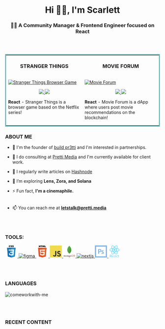 <h1 align="center">Hi 👋🏾, I'm Scarlett</h1>
<h3 align="center"> 💃🏿 A Community Manager & Frontend Engineer focused on React</h3>
<br></br>

<table bordercolor="#66b2b2">
  
  <tr>
    <td width="50%" valign="top">
      <h3 align="center">STRANGER THINGS</h3>
        <br />
        <a target="_blank" href="https://terra-game-pearl.vercel.app/">
            <img src="https://github.com/comeworkwith-me/stranger-things/blob/main/public/Stranger%20Things.png?raw=true" width="100%" alt="Stranger Things Browser Game"/>
        </a>
        <br />
        <p align="center">
          
  <a href="https://github.com/comeworkwith-me/Stranger-Things" target="_blank">
    <img src="https://img.shields.io/static/v1?label=|&message=REPO&color=23555f&style=plastic&logo=github&logo-color=white"/>
  </a>  
  <a href="https://terra-game-pearl.vercel.app/" target="_blank">
    <img src="https://img.shields.io/static/v1?label=|&message=WEBSITE&color=cdf998&style=plastic&logo=wordpress&logo-color=white"/>
  </a>
      </p>
        <p><strong>React</strong> - Stranger Things is a browser game based on the Netflix series!</p>
    </td>
    <td width="50%" valign="top">
      <h3 align="center">MOVIE FORUM</h3>
        <br />
      <a target="_blank" href="https://movies.scarlett-spade.repl.co/">
            <img src="https://github.com/comeworkwith-me/ETHEREUM-WEB-APP/blob/main/movie_app.png?raw=true" width="100%"  alt="Movie Forum"/>
        </a>
        <br />
        <p align="center">
          
  <a href="https://github.com/comeworkwith-me/Movie-Forum" target="_blank">
    <img src="https://img.shields.io/static/v1?label=|&message=REPO&color=23555f&style=plastic&logo=github&logo-color=white"/>
  </a>
  <a href="https://movies.scarlett-spade.repl.co/" target="_blank">
    <img src="https://img.shields.io/static/v1?label=|&message=WEBSITE&color=cdf998&style=plastic&logo=wordpress&logo-color=white"/>
  </a>
      </p>
        <p><strong>React</strong> - Movie Forum is a dApp where users post movie recommendations on the blockchain!</p>
    </td>
  </tr>
</table>

### ABOUT ME

- 🚀 I'm the founder of [build pr3tti](https://buildpr3tti.xyz/) and I'm interested in partnerships.
- 💜 I do consulting at [Pretti Media](https://pretti.media/) and I'm currently available for client work.

- 📝 I regularly write articles on [Hashnode](https://scarlettspade.hashnode.dev/)

- 🌱 I’m exploring **Lens, Zora, and Solana**

- ⚡ Fun fact, **I'm a cinemaphile.**
<br></br>

- 📫 You can reach me at **letstalk@pretti.media**

<br></br>
<h3 align="left">TOOLS:</h3>
<p align="left"> <a href="https://www.w3schools.com/css/" target="_blank" rel="noreferrer"> <img src="https://raw.githubusercontent.com/devicons/devicon/master/icons/css3/css3-original-wordmark.svg" alt="css3" width="40" height="40"/> </a> <a href="https://www.figma.com/" target="_blank" rel="noreferrer"> <img src="https://www.vectorlogo.zone/logos/figma/figma-icon.svg" alt="figma" width="40" height="40"/> </a> <a href="https://www.w3.org/html/" target="_blank" rel="noreferrer"> <img src="https://raw.githubusercontent.com/devicons/devicon/master/icons/html5/html5-original-wordmark.svg" alt="html5" width="40" height="40"/> </a> <a href="https://developer.mozilla.org/en-US/docs/Web/JavaScript" target="_blank" rel="noreferrer"> <img src="https://raw.githubusercontent.com/devicons/devicon/master/icons/javascript/javascript-original.svg" alt="javascript" width="40" height="40"/> </a> <a href="https://www.mongodb.com/" target="_blank" rel="noreferrer"> <img src="https://raw.githubusercontent.com/devicons/devicon/master/icons/mongodb/mongodb-original-wordmark.svg" alt="mongodb" width="40" height="40"/> </a> <a href="https://nextjs.org/" target="_blank" rel="noreferrer"> <img src="https://cdn.worldvectorlogo.com/logos/nextjs-2.svg" alt="nextjs" width="40" height="40"/> </a> <a href="https://www.photoshop.com/en" target="_blank" rel="noreferrer"> <img src="https://raw.githubusercontent.com/devicons/devicon/master/icons/photoshop/photoshop-line.svg" alt="photoshop" width="40" height="40"/> </a> <a href="https://reactjs.org/" target="_blank" rel="noreferrer"> <img src="https://raw.githubusercontent.com/devicons/devicon/master/icons/react/react-original-wordmark.svg" alt="react" width="40" height="40"/> </a> </p>
<br></br>

<h3 align="left">LANGUAGES</h3>
<p><img align="center" src="https://github-readme-stats.vercel.app/api/top-langs?username=comeworkwith-me&show_icons=true&locale=en&layout=compact&theme=jolly" alt="comeworkwith-me" /></p>

<br></br>

### RECENT CONTENT
<!-- BLOG-POST-LIST:START -->
<!-- BLOG-POST-LIST:END -->
